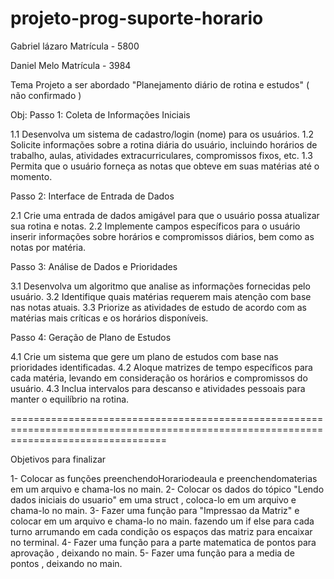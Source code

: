 # projeto-prog-suporte-horario

Gabriel lázaro
Matrícula - 5800

Daniel Melo
Matrícula - 3984

Tema Projeto a ser abordado "Planejamento diário de rotina e estudos" ( não confirmado )

Obj: 
Passo 1: Coleta de Informações Iniciais

  1.1 Desenvolva um sistema de cadastro/login (nome) para os usuários.
  1.2 Solicite informações sobre a rotina diária do usuário, incluindo horários de trabalho, aulas, atividades extracurriculares, compromissos fixos, etc.
  1.3 Permita que o usuário forneça as notas que obteve em suas matérias até o momento.

Passo 2: Interface de Entrada de Dados

  2.1 Crie uma entrada de dados amigável para que o usuário possa atualizar sua rotina e notas.
  2.2 Implemente campos específicos para o usuário inserir informações sobre horários e compromissos diários, bem como as notas por matéria.

Passo 3: Análise de Dados e Prioridades

  3.1 Desenvolva um algoritmo que analise as informações fornecidas pelo usuário.
  3.2 Identifique quais matérias requerem mais atenção com base nas notas atuais.
  3.3 Priorize as atividades de estudo de acordo com as matérias mais críticas e os horários disponíveis.

Passo 4: Geração de Plano de Estudos

  4.1 Crie um sistema que gere um plano de estudos com base nas prioridades identificadas.
  4.2 Aloque matrizes de tempo específicos para cada matéria, levando em consideração os horários e compromissos do usuário.
  4.3 Inclua intervalos para descanso e atividades pessoais para manter o equilíbrio na rotina.

=======================================================================================================================================

Objetivos para finalizar

1- Colocar as funções preenchendoHorariodeaula e preenchendomaterias em um arquivo e chama-los no main.
2- Colocar os dados do tópico "Lendo dados iniciais do usuario" em uma struct , coloca-lo em um arquivo e chama-lo no main.
3- Fazer uma função para "Impressao da Matriz" e colocar em um arquivo e chama-lo no main.
    fazendo um if else para cada turno arrumando em cada condição os espaços das matriz para encaixar no terminal.
4- Fazer uma função para a parte matematica de pontos para aprovação , deixando no main.
5- Fazer uma função para a media de pontos  , deixando no main.